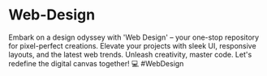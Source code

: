 # Web-Design
Embark on a design odyssey with 'Web Design' – your one-stop repository for pixel-perfect creations. Elevate your projects with sleek UI, responsive layouts, and the latest web trends. Unleash creativity, master code. Let's redefine the digital canvas together! 💻 #WebDesign
